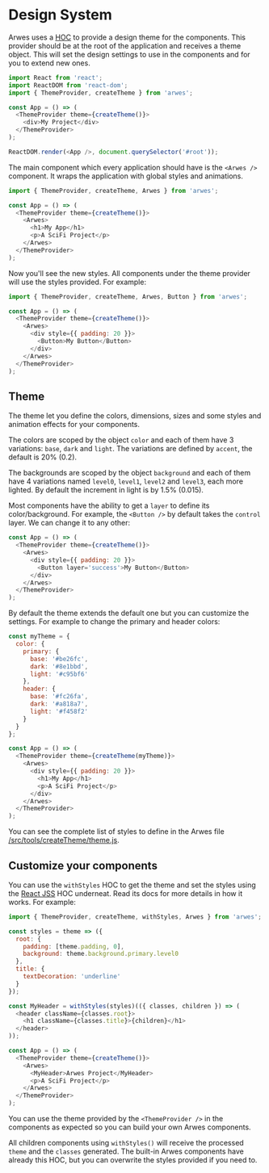 # Design System

Arwes uses a [HOC](https://reactjs.org/docs/higher-order-components.html)
to provide a design theme for the components. This provider should be at the
root of the application and receives a theme object. This will set the design
settings to use in the components and for you to extend new ones.

```javascript
import React from 'react';
import ReactDOM from 'react-dom';
import { ThemeProvider, createTheme } from 'arwes';

const App = () => (
  <ThemeProvider theme={createTheme()}>
    <div>My Project</div>
  </ThemeProvider>
);

ReactDOM.render(<App />, document.querySelector('#root'));
```

The main component which every application should have is the `<Arwes />` component.
It wraps the application with global styles and animations.

```javascript
import { ThemeProvider, createTheme, Arwes } from 'arwes';

const App = () => (
  <ThemeProvider theme={createTheme()}>
    <Arwes>
      <h1>My App</h1>
      <p>A SciFi Project</p>
    </Arwes>
  </ThemeProvider>
);
```

Now you'll see the new styles. All components under the theme provider will use
the styles provided. For example:

```javascript
import { ThemeProvider, createTheme, Arwes, Button } from 'arwes';

const App = () => (
  <ThemeProvider theme={createTheme()}>
    <Arwes>
      <div style={{ padding: 20 }}>
        <Button>My Button</Button>
      </div>
    </Arwes>
  </ThemeProvider>
);
```

## Theme

The theme let you define the colors, dimensions, sizes and some styles and animation
effects for your components.

The colors are scoped by the object `color` and each of them have
3 variations: `base`, `dark` and `light`. The variations are defined by
`accent`, the default is 20% (0.2).

The backgrounds are scoped by the object `background` and each of them have 4
variations named `level0`, `level1`, `level2` and `level3`, each more
lighted. By default the increment in light is by 1.5% (0.015).

Most components have the ability to get a `layer` to define its color/background.
For example, the `<Button />` by default takes the `control` layer. We can change it
to any other:

```javascript
const App = () => (
  <ThemeProvider theme={createTheme()}>
    <Arwes>
      <div style={{ padding: 20 }}>
        <Button layer='success'>My Button</Button>
      </div>
    </Arwes>
  </ThemeProvider>
);
```

By default the theme extends the default one but you can customize the settings.
For example to change the primary and header colors:

```javascript
const myTheme = {
  color: {
    primary: {
      base: '#be26fc',
      dark: '#8e1bbd',
      light: '#c95bf6'
    },
    header: {
      base: '#fc26fa',
      dark: '#a818a7',
      light: '#f458f2'
    }
  }
};

const App = () => (
  <ThemeProvider theme={createTheme(myTheme)}>
    <Arwes>
      <div style={{ padding: 20 }}>
        <h1>My App</h1>
        <p>A SciFi Project</p>
      </div>
    </Arwes>
  </ThemeProvider>
);
```

You can see the complete list of styles to define in the Arwes file
[/src/tools/createTheme/theme.js](https://github.com/arwesjs/arwes/blob/master/src/tools/createTheme/theme.js).

## Customize your components

You can use the `withStyles` HOC to get the theme and set the styles using the
[React JSS](http://cssinjs.org/react-jss) HOC underneat. Read its docs for more
details in how it works. For example:

```javascript
import { ThemeProvider, createTheme, withStyles, Arwes } from 'arwes';

const styles = theme => ({
  root: {
    padding: [theme.padding, 0],
    background: theme.background.primary.level0
  },
  title: {
    textDecoration: 'underline'
  }
});

const MyHeader = withStyles(styles)(({ classes, children }) => (
  <header className={classes.root}>
    <h1 className={classes.title}>{children}</h1>
  </header>
));

const App = () => (
  <ThemeProvider theme={createTheme()}>
    <Arwes>
      <MyHeader>Arwes Project</MyHeader>
      <p>A SciFi Project</p>
    </Arwes>
  </ThemeProvider>
);
```

You can use the theme provided by the `<ThemeProvider />` in the components
as expected so you can build your own Arwes components.

All children components using `withStyles()` will receive the processed `theme`
and the `classes` generated. The built-in Arwes components have already this
HOC, but you can overwrite the styles provided if you need to.

